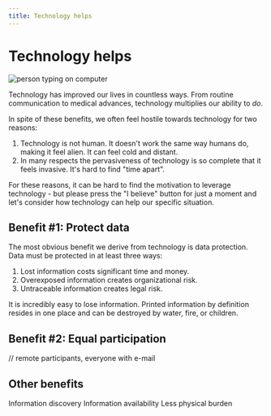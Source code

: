 ```yaml
---
title: Technology helps
---
```


# Technology helps

![person typing on computer](https://images.unsplash.com/photo-1515378960530-7c0da6231fb1?ixlib=rb-1.2.1&ixid=eyJhcHBfaWQiOjg2MjE3fQ&w=600&h=100&crop=top&fit=crop&fp-y=0.4)

Technology has improved our lives in countless ways. From routine communication to medical advances, technology multiplies our ability to _do_.

In spite of these benefits, we often feel hostile towards technology for two reasons:

1. Technology is not human. It doesn't work the same way humans do, making it feel alien. It can feel cold and distant.
2. In many respects the pervasiveness of technology is so complete that it feels invasive. It's hard to find "time apart".

For these reasons, it can be hard to find the motivation to leverage technology - but please press the "I believe" button for just a moment and let's consider how technology can help our specific situation.

## Benefit #1: Protect data

The most obvious benefit we derive from technology is data protection. Data must be protected in at least three ways:

1. Lost information costs significant time and money.
2. Overexposed information creates organizational risk.
3. Untraceable information creates legal risk.

It is incredibly easy to lose information. Printed information by definition resides in one place and can be destroyed by water, fire, or children.

## Benefit #2: Equal participation

// remote participants, everyone with e-mail

## Other benefits

Information discovery
Information availability
Less physical burden
